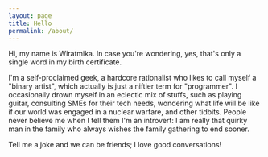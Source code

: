 ```yaml
---
layout: page
title: Hello
permalink: /about/
---
```


Hi, my name is Wiratmika. In case you're wondering, yes, that's only a single word in my birth certificate.

I'm a self-proclaimed geek, a hardcore rationalist who likes to call myself a "binary artist", which actually is just a niftier term for "programmer". I occasionally drown myself in an eclectic mix of stuffs, such as playing guitar, consulting SMEs for their tech needs, wondering what life will be like if our world was engaged in a nuclear warfare, and other tidbits. People never believe me when I tell them I'm an introvert: I am really that quirky man in the family who always wishes the family gathering to end sooner.

Tell me a joke and we can be friends; I love good conversations!
